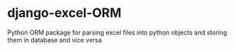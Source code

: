 # django-excel-ORM
 Python ORM package for parsing excel files into python objects and storing them in database and vice versa
